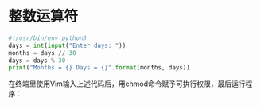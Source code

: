 # 整数运算符  
```python 
#!/usr/bin/env python3
days = int(input("Enter days: "))
months = days // 30
days = days % 30
print("Months = {} Days = {}".format(months, days))
```
在终端里使用Vim输入上述代码后，用chmod命令赋予可执行权限，最后运行程序：  

